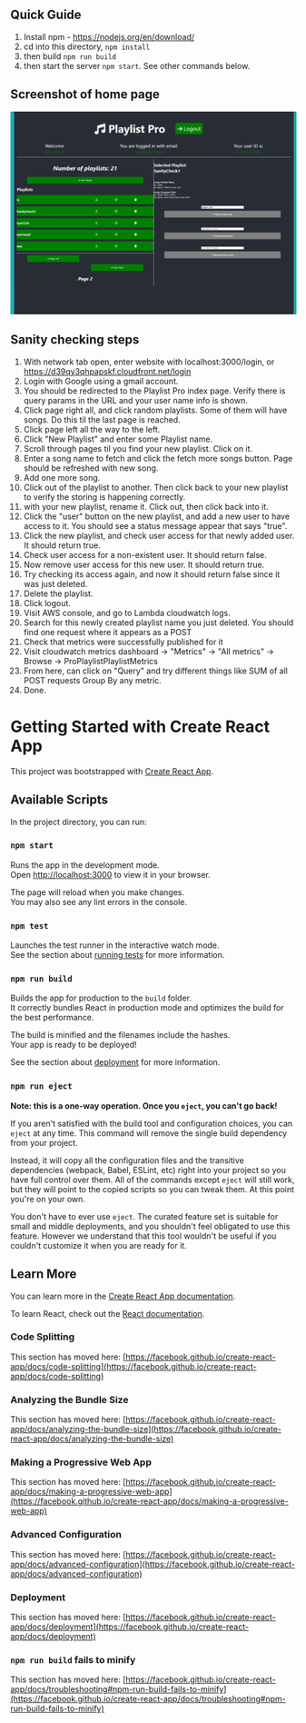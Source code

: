 ## Quick Guide
1. Install npm - https://nodejs.org/en/download/
2. cd into this directory, `npm install`
3. then build `npm run build`
4. then start the server `npm start`. See other commands below.

## Screenshot of home page
![](src/assets/readme.png)

## Sanity checking steps
1. With network tab open, enter website with localhost:3000/login, or https://d39qy3qhpapskf.cloudfront.net/login
2. Login with Google using a gmail account.
3. You should be redirected to the Playlist Pro index page. Verify there is query params in the URL and your user name info is shown.
4. Click page right all, and click random playlists. Some of them will have songs. Do this til the last page is reached.
5. Click page left all the way to the left.
6. Click "New Playlist" and enter some Playlist name.
7. Scroll through pages til you find your new playlist. Click on it.
8. Enter a song name to fetch and click the fetch more songs button. Page should be refreshed with new song.
9. Add one more song.
10. Click out of the playlist to another. Then click back to your new playlist to verify the storing is happening correctly.
11. with your new playlist, rename it. Click out, then click back into it.
12. Click the "user" button on the new playlist, and add a new user to have access to it. You should see a status message appear that says "true".
13. Click the new playlist, and check user access for that newly added user. It should return true.
14. Check user access for a non-existent user. It should return false.
15. Now remove user access for this new user. It should return true.
16. Try checking its access again, and now it should return false since it was just deleted.
17. Delete the playlist.
18. Click logout.
19. Visit AWS console, and go to Lambda cloudwatch logs.
20. Search for this newly created playlist name you just deleted. You should find one request where it appears as a POST
21. Check that metrics were successfully published for it
22. Visit cloudwatch metrics dashboard -> "Metrics" -> "All metrics" -> Browse -> ProPlaylistPlaylistMetrics
23. From here, can click on "Query" and try different things like SUM of all POST requests Group By any metric.
24. Done.


# Getting Started with Create React App

This project was bootstrapped with [Create React App](https://github.com/facebook/create-react-app).

## Available Scripts

In the project directory, you can run:

### `npm start`

Runs the app in the development mode.\
Open [http://localhost:3000](http://localhost:3000) to view it in your browser.

The page will reload when you make changes.\
You may also see any lint errors in the console.

### `npm test`

Launches the test runner in the interactive watch mode.\
See the section about [running tests](https://facebook.github.io/create-react-app/docs/running-tests) for more information.

### `npm run build`

Builds the app for production to the `build` folder.\
It correctly bundles React in production mode and optimizes the build for the best performance.

The build is minified and the filenames include the hashes.\
Your app is ready to be deployed!

See the section about [deployment](https://facebook.github.io/create-react-app/docs/deployment) for more information.

### `npm run eject`

**Note: this is a one-way operation. Once you `eject`, you can't go back!**

If you aren't satisfied with the build tool and configuration choices, you can `eject` at any time. This command will remove the single build dependency from your project.

Instead, it will copy all the configuration files and the transitive dependencies (webpack, Babel, ESLint, etc) right into your project so you have full control over them. All of the commands except `eject` will still work, but they will point to the copied scripts so you can tweak them. At this point you're on your own.

You don't have to ever use `eject`. The curated feature set is suitable for small and middle deployments, and you shouldn't feel obligated to use this feature. However we understand that this tool wouldn't be useful if you couldn't customize it when you are ready for it.

## Learn More

You can learn more in the [Create React App documentation](https://facebook.github.io/create-react-app/docs/getting-started).

To learn React, check out the [React documentation](https://reactjs.org/).

### Code Splitting

This section has moved here: [https://facebook.github.io/create-react-app/docs/code-splitting](https://facebook.github.io/create-react-app/docs/code-splitting)

### Analyzing the Bundle Size

This section has moved here: [https://facebook.github.io/create-react-app/docs/analyzing-the-bundle-size](https://facebook.github.io/create-react-app/docs/analyzing-the-bundle-size)

### Making a Progressive Web App

This section has moved here: [https://facebook.github.io/create-react-app/docs/making-a-progressive-web-app](https://facebook.github.io/create-react-app/docs/making-a-progressive-web-app)

### Advanced Configuration

This section has moved here: [https://facebook.github.io/create-react-app/docs/advanced-configuration](https://facebook.github.io/create-react-app/docs/advanced-configuration)

### Deployment

This section has moved here: [https://facebook.github.io/create-react-app/docs/deployment](https://facebook.github.io/create-react-app/docs/deployment)

### `npm run build` fails to minify

This section has moved here: [https://facebook.github.io/create-react-app/docs/troubleshooting#npm-run-build-fails-to-minify](https://facebook.github.io/create-react-app/docs/troubleshooting#npm-run-build-fails-to-minify)
